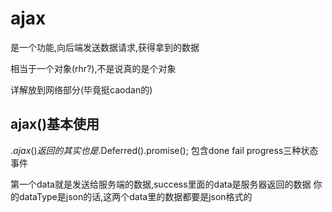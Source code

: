 # ajax

是一个功能,向后端发送数据请求,获得拿到的数据

相当于一个对象(rhr?),不是说真的是个对象

详解放到网络部分(毕竟挺caodan的)

## ajax()基本使用


$.ajax()返回的其实也是$.Deferred().promise();
包含done fail progress三种状态事件

第一个data就是发送给服务端的数据,success里面的data是服务器返回的数据
你的dataType是json的话,这两个data里的数据都要是json格式的